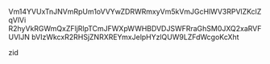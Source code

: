Vm14YVUxTnJNVmRpUm1oVVYwZDRWRmxyVm5kVmJGcHlWV3RPVlZKclZqVlVi
R2hyVkRGWmQxZFljRlpTCmJFWXpWWHBDVDJSWFRraGhSM0JXQ2xaRVFUVlJN
bVIzWkcxR2RHSjZNRXREYmxJelpHYzlQUW9LZFdWcgoKcXht

zid